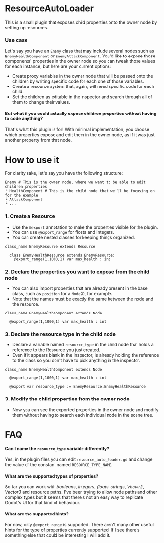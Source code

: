 # ResourceAutoLoader
This is a small plugin that exposes child properties onto the owner node by setting up resources.

### Use case
Let's say you have an `Enemy` class that may include several nodes such as `EnemyHealthComponent` or `EnemyAttackComponent`. You'd like to expose those components' properties in the owner node so you can tweak those values for each instance, but here are your current options:
- Create proxy variables in the owner node that will be passed onto the children by writing specific code for each one of those variables.
- Create a resource system that, again, will need specific code for each child.
- Set the children as editable in the inspector and search through all of them to change their values.

#### But what if you could actually expose children properties without having to code anything?
That's what this plugin is for! With minimal implementation, you choose which properties expose and edit them in the owner node, as if it was just another property from that node.

# How to use it
For clarity sake, let's say you have the following structure:
```gdscript
Enemy # This is the owner node, where we want to be able to edit children properties
└ HealthComponent # This is the child node that we'll be focusing on for the example
└ AttackComponent
└ ...
```
### 1. Create a Resource
- Use the `@export` annotation to make the properties visible for the plugin.
- You can use `@export_range` for floats and integers.
- You can create nested classes for keeping things organized.

```gdscript
class_name EnemyResource extends Resource

  class EnemyHealthResource extends EnemyResource:
    @export_range(1,1000,1) var max_health : int
```

### 2. Declare the properties you want to expose from the child node
- You can also import properties that are already present in the base class, such as `position` for a `Node2D`, for example.
- Note that the names must be exactly the same between the node and the resource.
```gdscript
class_name EnemyHealthComponent extends Node

  @export_range(1,1000,1) var max_health : int
```

### 3. Declare the resource type in the child node
- Declare a variable named `resource_type` in the child node that holds a reference to the Resource you just created.
- Even if it appears blank in the inspector, is already holding the reference to the class so you don't have to pick anything in the inspector.

```gdscript
class_name EnemyHealthComponent extends Node

  @export_range(1,1000,1) var max_health : int

  @export var resource_type := EnemyResource.EnemyHealthResource
```

### 3. Modify the child properties from the owner node
- Now you can see the exported properties in the owner node and modify them without having to search each individual node in the scene tree.

# FAQ
#### Can I name the `resource_type` variable differently?
Yes, in the plugin files you can edit `resource_auto_loader.gd` and change the value of the constant named `RESOURCE_TYPE_NAME`.
#### What are the supported types of properties?
So far you can work with _booleans_, _integers_, _floats_, _strings_, _Vector2_, _Vector3_ and resource paths. I've been trying to allow node paths and other complex types but it seems that there's not an easy way to replicate Godot's UI for that kind of behaviour.
#### What are the supported hints?
For now, only `@export_range` is supported. There aren't many other useful hints for the type of properties currently supported. If I see there's something else that could be interesting I will add it.
